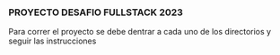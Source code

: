 ### PROYECTO DESAFIO FULLSTACK 2023
 
Para correr el proyecto se debe dentrar a cada uno de los directorios y seguir las instrucciones